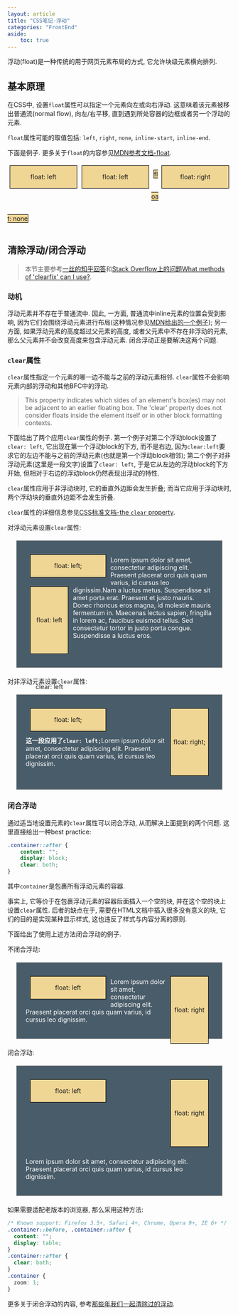 ```yaml
---
layout: article
title: "CSS笔记-浮动"
categories: "FrontEnd"
aside:
    toc: true
---
```


浮动(float)是一种传统的用于网页元素布局的方式, 它允许块级元素横向排列.

## 基本原理

在CSS中, 设置`float`属性可以指定一个元素向左或向右浮动. 这意味着该元素被移出普通流(normal flow), 向左/右平移, 直到遇到所处容器的边框或者另一个浮动的元素.

`float`属性可能的取值包括: `left`, `right`, `none`, `inline-start`, `inline-end`.

下面是例子. 更多关于`float`的内容参见<a href="https://developer.mozilla.org/zh-CN/docs/CSS/float">MDN参考文档-float</a>.

<style>
    .mfloat {
        border: 1px solid black;
        background-color: #f0d695;
        width: 150px;
        height: 50px;
        margin: 5px !important;
        text-align: center;
        line-height: 50px;
    }

    .fleft {
        float: left;
    }

    .fright {
        float: right;
    }

    .fnone {
        display: inline;
        float: none;
    }

    .finline-start {
        float: inline-start;
    }

    .finline-end {
        float: inline-end;
    }
</style>

<div class="example">
    <p class="mfloat fleft">float: left</p>
    <p class="mfloat fleft">float: left</p>
    <p class="mfloat fright">float: right</p>
    <p class="mfloat fnone">float: none</p>
</div>

## 清除浮动/闭合浮动

> 本节主要参考<a href="https://www.zhihu.com/question/19915431/answer/14840690">一丝的知乎回答</a>和<a href="https://stackoverflow.com/questions/211383/what-methods-of-clearfix-can-i-use">Stack Overflow上的问题What methods of 'clearfix' can I use?</a>.

### 动机

浮动元素并不存在于普通流中. 因此, 一方面, 普通流中inline元素的位置会受到影响, 因为它们会围绕浮动元素进行布局(这种情况参见<a href="https://mdn.github.io/learning-area/css/css-layout/floats/2_float-disaster.html">MDN给出的一个例子</a>); 另一方面, 如果浮动元素的高度超过父元素的高度, 或者父元素中不存在非浮动的元素, 那么父元素并不会改变高度来包含浮动元素. 闭合浮动正是要解决这两个问题.

### `clear`属性

`clear`属性指定一个元素的哪一边不能与之前的浮动元素相邻. `clear`属性不会影响元素内部的浮动和其他BFC中的浮动.

> This property indicates which sides of an element's box(es) may not be adjacent to an earlier floating box. The 'clear' property does not consider floats inside the element itself or in other block formatting contexts.

下面给出了两个应用`clear`属性的例子. 第一个例子对第二个浮动block设置了`clear: left`, 它出现在第一个浮动block的下方, 而不是右边, 因为`clear:left`要求它的左边不能与之前的浮动元素(也就是第一个浮动block相邻); 第二个例子对非浮动元素(这里是一段文字)设置了`clear: left`, 于是它从左边的浮动block的下方开始, 但相对于右边的浮动block仍然表现出浮动的特性.

`clear`属性应用于非浮动块时, 它的垂直外边距会发生折叠; 而当它应用于浮动块时, 两个浮动块的垂直外边距不会发生折叠.

`clear`属性的详细信息参见<a href="https://www.w3.org/TR/CSS2/visuren.html#flow-control">CSS标准文档-the <code>clear</code> property</a>.

<style>
    .cwrap {
        border: 1px solid gray;
        background-color: #495c69;
        margin: 20px;
        padding: 20px;
    }

    .cwrap p {
        color: white;
    }

    .cblock {
        border: 1px solid black;
        background-color: #f0d695;
        text-align: center;
        margin: 10px;
    }

    .cblock:nth-of-type(1) {
        width: 40%;
        height: 50px;
        line-height: 50px;
    }

    .cblock:nth-of-type(2) {
        width: 20%;
        height: 150px;
        line-height: 150px;
    }

    .clearfix::after {
        content: "";
        display: block;
        clear: both;
    }
</style>

<div class="example">
    <p>对浮动元素设置<code>clear</code>属性: </p>
    <div class="cwrap clearfix">
        <div>
            <div class="cblock fleft">float: left;</div>
            <div class="cblock fleft" style="clear: left;">float: left clear: left</div>
        </div>
        <div><p>Lorem ipsum dolor sit amet, consectetur adipiscing elit. Praesent placerat orci quis quam varius, id cursus leo dignissim.Nam a luctus metus. Suspendisse sit amet porta erat. Praesent et justo mauris. Donec rhoncus eros magna, id molestie mauris fermentum in. Maecenas lectus sapien, fringilla in lorem ac, faucibus euismod tellus. Sed consectetur tortor in justo porta congue. Suspendisse a luctus eros.</p></div>
    </div>
    <p>对非浮动元素设置<code>clear</code>属性: </p>
    <div class="cwrap clearfix">
        <div>
            <div class="cblock fleft">float: left;</div>
            <div class="cblock fright">float: right;</div>
        </div>
        <div style="clear: left;"><p><b>这一段应用了<code>clear: left;</code></b>Lorem ipsum dolor sit amet, consectetur adipiscing elit. Praesent placerat orci quis quam varius, id cursus leo dignissim. </p></div>
    </div>
</div>

### 闭合浮动

通过适当地设置元素的`clear`属性可以闭合浮动, 从而解决上面提到的两个问题. 这里直接给出一种best practice:

```css
.container::after {
    content: "";
    display: block;
    clear: both;
}
```

其中`container`是包裹所有浮动元素的容器.

事实上, 它等价于在包裹浮动元素的容器后面插入一个空的块, 并在这个空的块上设置`clear`属性. 后者的缺点在于, 需要在HTML文档中插入很多没有意义的块, 它们的目的是实现某种显示样式, 这也违反了样式与内容分离的原则.

下面给出了使用上述方法闭合浮动的例子.

<div class="example">
    <p>不闭合浮动: </p>
    <div class="cwrap">
        <div>
            <div class="cblock fleft">float: left</div>
            <div class="cblock fright">float: right</div>
        </div>
        <div><p>Lorem ipsum dolor sit amet, consectetur adipiscing elit. Praesent placerat orci quis quam varius, id cursus leo dignissim. </p></div>
    </div>
    <p>闭合浮动: </p>
    <div class="cwrap">
        <div class="clearfix">
            <div class="cblock fleft">float: left</div>
            <div class="cblock fright">float: right</div>
        </div>
        <div><p>Lorem ipsum dolor sit amet, consectetur adipiscing elit. Praesent placerat orci quis quam varius, id cursus leo dignissim. </p></div>
    </div>
</div>

如果需要适配老版本的浏览器, 那么采用这种方法:

```css
/* Known support: Firefox 3.5+, Safari 4+, Chrome, Opera 9+, IE 6+ */
.container::before, .container::after {
  content: "";
  display: table;
}
.container::after {
  clear: both;
}
.container {
  zoom: 1;
}
```

更多关于闭合浮动的内容, 参考<a href="http://www.iyunlu.com/view/css-xhtml/55.html">那些年我们一起清除过的浮动</a>.